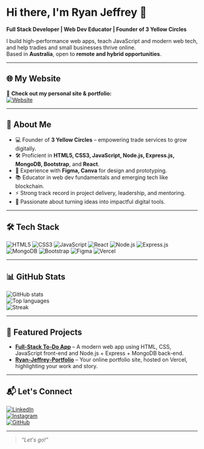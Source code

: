 # Hi there, I'm **Ryan Jeffrey** 👋

**Full Stack Developer | Web Dev Educator | Founder of 3 Yellow Circles**

I build high-performance web apps, teach JavaScript and modern web tech, and help tradies and small businesses thrive online.  
Based in **Australia**, open to **remote and hybrid opportunities**.

---

## 🌐 My Website  
🎯 **Check out my personal site & portfolio:**  
[![Website](https://img.shields.io/badge/🌏%20ryancjeffrey.com-000?style=for-the-badge&logo=google-chrome&logoColor=white)](https://www.ryancjeffrey.com)

---

## 🚀 About Me
- 💻 Founder of **3 Yellow Circles** – empowering trade services to grow digitally.
- 🛠 Proficient in **HTML5, CSS3, JavaScript, Node.js, Express.js, MongoDB, Bootstrap**, and **React**.
- 🎨 Experience with **Figma, Canva** for design and prototyping.
- 📚 Educator in web dev fundamentals and emerging tech like blockchain.
- ⚡ Strong track record in project delivery, leadership, and mentoring.
- 🌱 Passionate about turning ideas into impactful digital tools.

---

## 🛠 Tech Stack

![HTML5](https://img.shields.io/badge/HTML5-E34F26?logo=html5&logoColor=fff)
![CSS3](https://img.shields.io/badge/CSS3-1572B6?logo=css3&logoColor=fff)
![JavaScript](https://img.shields.io/badge/JavaScript-F7DF1E?logo=javascript&logoColor=000)
![React](https://img.shields.io/badge/React-61DAFB?logo=react&logoColor=000)
![Node.js](https://img.shields.io/badge/Node.js-339933?logo=node.js&logoColor=fff)
![Express.js](https://img.shields.io/badge/Express.js-000000?logo=express&logoColor=fff)
![MongoDB](https://img.shields.io/badge/MongoDB-47A248?logo=mongodb&logoColor=fff)
![Bootstrap](https://img.shields.io/badge/Bootstrap-7952B3?logo=bootstrap&logoColor=fff)
![Figma](https://img.shields.io/badge/Figma-F24E1E?logo=figma&logoColor=fff)
![Vercel](https://img.shields.io/badge/Vercel-000000?logo=vercel&logoColor=fff)

---

## 📊 GitHub Stats

![GitHub stats](https://github-readme-stats.vercel.app/api?username=eatcodebuild&show_icons=true&theme=tokyonight&hide_border=true)  
![Top languages](https://github-readme-stats.vercel.app/api/top-langs/?username=eatcodebuild&layout=compact&theme=tokyonight&hide_border=true)  
![Streak](https://streak-stats.demolab.com?user=eatcodebuild&theme=tokyonight&hide_border=true)

---

## 🌟 Featured Projects

- **[Full-Stack To‑Do App](https://github.com/eatcodebuild/Full-Stack-To-Do-App)** – A modern web app using HTML, CSS, JavaScript front-end and Node.js + Express + MongoDB back-end.    
- **[Ryan‑Jeffrey‑Portfolio](https://github.com/eatcodebuild/Ryan-Jeffrey-Portfolio)** – Your online portfolio site, hosted on Vercel, highlighting your work and story.

---

## 📬 Let's Connect

[![LinkedIn](https://img.shields.io/badge/LinkedIn-0A66C2?logo=linkedin&logoColor=fff)](https://www.linkedin.com/in/ryan-jeffrey-b21327247/)  
[![Instagram](https://img.shields.io/badge/Instagram-E4405F?logo=instagram&logoColor=fff)](https://www.instagram.com/ryancjeffrey/)  
[![GitHub](https://img.shields.io/badge/GitHub-181717?logo=github&logoColor=fff)](https://github.com/eatcodebuild)  

---

> *“Let's go!”*
